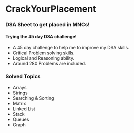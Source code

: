 # CrackYourPlacement 
### DSA Sheet to get placed in MNCs! 
#### Trying the 45 day DSA challenge!
- A 45 day challenge to help me to improve my DSA skills.
- Critical Problem solving skills.
- Logical and Reasoning ability.
- Around 280 Problems are included.

### Solved Topics 
- Arrays
- Strings
- Searching & Sorting
- Matrix
- Linked List
- Stack
- Queues
- Graph
